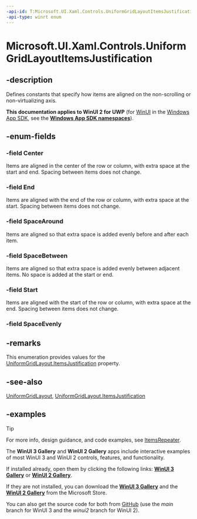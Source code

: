 ```yaml
---
-api-id: T:Microsoft.UI.Xaml.Controls.UniformGridLayoutItemsJustification
-api-type: winrt enum
---
```


# Microsoft.UI.Xaml.Controls.UniformGridLayoutItemsJustification

<!--
public enum UniformGridLayoutItemsJustification
-->

## -description

Defines constants that specify how items are aligned on the non-scrolling or non-virtualizing axis.

**This documentation applies to WinUI 2 for UWP** (for [WinUI](/windows/apps/winui/winui3/) in the [Windows App SDK](/windows/apps/windows-app-sdk/), see the **[Windows App SDK namespaces](/windows/windows-app-sdk/api/winrt/)**).

## -enum-fields

### -field Center

Items are aligned in the center of the row or column, with extra space at the start and end. Spacing between items does not change.

### -field End

Items are aligned with the end of the row or column, with extra space at the start. Spacing between items does not change.

### -field SpaceAround

Items are aligned so that extra space is added evenly before and after each item.

### -field SpaceBetween

Items are aligned so that extra space is added evenly between adjacent items. No space is added at the start or end.

### -field Start

Items are aligned with the start of the row or column, with extra space at the end. Spacing between items does not change.

### -field SpaceEvenly

## -remarks

This enumeration provides values for the [UniformGridLayout.ItemsJustification](uniformgridlayout_itemsjustification.md) property.

## -see-also

[UniformGridLayout](uniformgridlayout.md), [UniformGridLayout.ItemsJustification](uniformgridlayout_itemsjustification.md)

## -examples

> [!TIP]
> For more info, design guidance, and code examples, see [ItemsRepeater](/windows/apps/design/controls/items-repeater).
>
> The **WinUI 3 Gallery** and **WinUI 2 Gallery** apps include interactive examples of most WinUI 3 and WinUI 2 controls, features, and functionality.
>
> If installed already, open them by clicking the following links: [**WinUI 3 Gallery**](winui3gallery:/item/ItemsRepeater) or [**WinUI 2 Gallery**](winui2gallery:/item/ItemsRepeater).
>
> If they are not installed, you can download the [**WinUI 3 Gallery**](https://www.microsoft.com/store/productId/9P3JFPWWDZRC) and the [**WinUI 2 Gallery**](https://www.microsoft.com/store/productId/9MSVH128X2ZT) from the Microsoft Store.
>
> You can also get the source code for both from [GitHub](https://github.com/Microsoft/WinUI-Gallery) (use the *main* branch for WinUI 3 and the *winui2* branch for WinUI 2).

